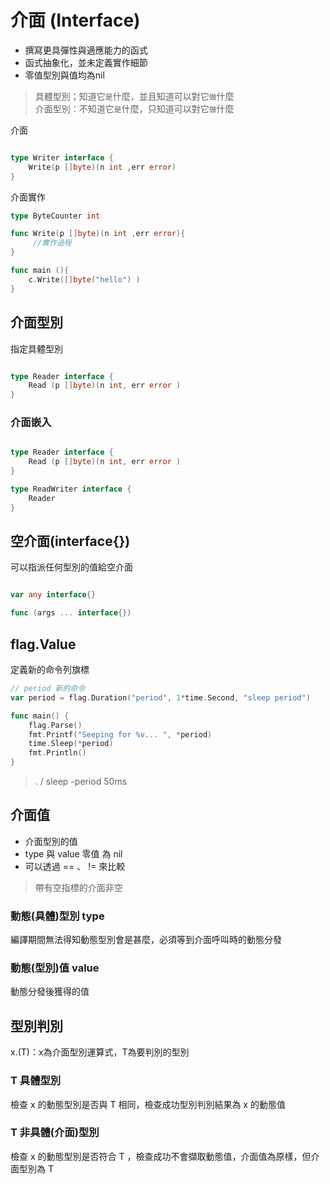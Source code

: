 # 介面 (Interface)

* 撰寫更具彈性與適應能力的函式
* 函式抽象化，並未定義實作細節
* 零值型別與值均為nil

> 具體型別；知道它`是`什麼，並且知道可以對它`做`什麼 <br>
> 介面型別：不知道它`是`什麼，只知道可以對它`做`什麼 

介面
```go

type Writer interface {
    Write(p []byte)(n int ,err error)
}

```

介面實作
```go
type ByteCounter int

func Write(p []byte)(n int ,err error){
     //實作過程 
}

func main (){
    c.Write([]byte("hello") )
}

```

## 介面型別

指定具體型別

```go

type Reader interface {
    Read (p []byte)(n int, err error )
}

```

### 介面嵌入

```go

type Reader interface {
    Read (p []byte)(n int, err error )
}

type ReadWriter interface {
    Reader
}

```
## 空介面(interface{})

可以指派任何型別的值給空介面

```go

var any interface{}

func (args ... interface{})

```

## flag.Value

定義新的命令列旗標

```go
// period 新的命令
var period = flag.Duration("period", 1*time.Second, "sleep period")

func main() {
	flag.Parse()
	fmt.Printf("Seeping for %v... ", *period)
	time.Sleep(*period)
	fmt.Println()
}

```

> . / sleep -period 50ms

## 介面值

* 介面型別的值
* type 與 value 零值 為 nil
* 可以透過 == 、 != 來比較

> 帶有空指標的介面非空

### 動態(具體)型別 type

編譯期間無法得知動態型別會是甚麼，必須等到介面呼叫時的動態分發

### 動態(型別)值 value

動態分發後獲得的值

## 型別判別

x.(T)：x為介面型別運算式，T為要判別的型別

### T 具體型別

檢查 x 的動態型別是否與 T 相同，檢查成功型別判別結果為 x 的動態值

### T 非具體(介面)型別

檢查 x 的動態型別是否符合 T ，檢查成功不會擷取動態值，介面值為原樣，但介面型別為 T 


